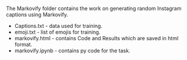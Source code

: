 The Markovify folder contains the work on generating random Instagram captions using Markovify.
  - Captions.txt - data used for training.
  - emoji.txt - list of emojis for training.
  - markovify.html - contains Code and Results which are saved in html format.
  - markovify.ipynb - contains py code for the task.


